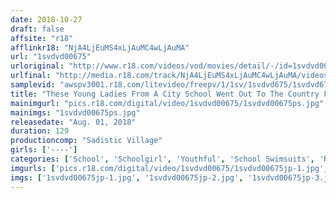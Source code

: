 ```yaml
---
date: 2018-10-27
draft: false
affsite: "r18"
afflinkr18: "NjA4LjEuMS4xLjAuMC4wLjAuMA"
url: "1svdvd00675"
urloriginal: "http://www.r18.com/videos/vod/movies/detail/-/id=1svdvd00675"
urlfinal: "http://media.r18.com/track/NjA4LjEuMS4xLjAuMC4wLjAuMA/videos/vod/movies/detail/-/id=1svdvd00675"
samplevid: "awspv3001.r18.com/litevideo/freepv/1/1sv/1svdvd675/1svdvd675_dmb_w.mp4"
title: "These Young Ladies From A City School Went Out To The Country For A Swim Team Training Camp, And We Went Undercover ! Under The Sparkling Starry Skies, We Enjoyed Plenty Of Raw Creampie Rape! And We Finished Off These Innocent And Fresh Pussies With Concrete Drill-Powered Vibrator Action To Send Them Off To Orgasmic Ecstasy! 2"
mainimgurl: "pics.r18.com/digital/video/1svdvd00675/1svdvd00675ps.jpg"
mainimgs: "1svdvd00675ps.jpg"
releasedate: "Aug. 01, 2018"
duration: 129
productioncomp: "Sadistic Village"
girls: ['----']
categories: ['School', 'Schoolgirl', 'Youthful', 'School Swimsuits', 'Reluctant', 'Variety', 'Shaved Pussy', 'Creampie', 'Vibrator', 'Hi-Def']
imgurls: ['pics.r18.com/digital/video/1svdvd00675/1svdvd00675jp-1.jpg', 'pics.r18.com/digital/video/1svdvd00675/1svdvd00675jp-2.jpg', 'pics.r18.com/digital/video/1svdvd00675/1svdvd00675jp-3.jpg', 'pics.r18.com/digital/video/1svdvd00675/1svdvd00675jp-4.jpg', 'pics.r18.com/digital/video/1svdvd00675/1svdvd00675jp-5.jpg', 'pics.r18.com/digital/video/1svdvd00675/1svdvd00675jp-6.jpg', 'pics.r18.com/digital/video/1svdvd00675/1svdvd00675jp-7.jpg', 'pics.r18.com/digital/video/1svdvd00675/1svdvd00675jp-8.jpg', 'pics.r18.com/digital/video/1svdvd00675/1svdvd00675jp-9.jpg', 'pics.r18.com/digital/video/1svdvd00675/1svdvd00675jp-10.jpg', 'pics.r18.com/digital/video/1svdvd00675/1svdvd00675jp-11.jpg', 'pics.r18.com/digital/video/1svdvd00675/1svdvd00675jp-12.jpg', 'pics.r18.com/digital/video/1svdvd00675/1svdvd00675jp-13.jpg', 'pics.r18.com/digital/video/1svdvd00675/1svdvd00675jp-14.jpg', 'pics.r18.com/digital/video/1svdvd00675/1svdvd00675jp-15.jpg', 'pics.r18.com/digital/video/1svdvd00675/1svdvd00675jp-16.jpg', 'pics.r18.com/digital/video/1svdvd00675/1svdvd00675jp-17.jpg', 'pics.r18.com/digital/video/1svdvd00675/1svdvd00675jp-18.jpg', 'pics.r18.com/digital/video/1svdvd00675/1svdvd00675jp-19.jpg', 'pics.r18.com/digital/video/1svdvd00675/1svdvd00675jp-20.jpg']
imgs: ['1svdvd00675jp-1.jpg', '1svdvd00675jp-2.jpg', '1svdvd00675jp-3.jpg', '1svdvd00675jp-4.jpg', '1svdvd00675jp-5.jpg', '1svdvd00675jp-6.jpg', '1svdvd00675jp-7.jpg', '1svdvd00675jp-8.jpg', '1svdvd00675jp-9.jpg', '1svdvd00675jp-10.jpg', '1svdvd00675jp-11.jpg', '1svdvd00675jp-12.jpg', '1svdvd00675jp-13.jpg', '1svdvd00675jp-14.jpg', '1svdvd00675jp-15.jpg', '1svdvd00675jp-16.jpg', '1svdvd00675jp-17.jpg', '1svdvd00675jp-18.jpg', '1svdvd00675jp-19.jpg', '1svdvd00675jp-20.jpg']
---
```

